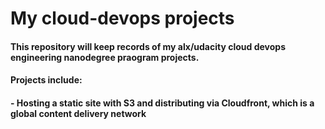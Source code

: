 # My cloud-devops projects

#### This repository will keep records of my alx/udacity cloud devops engineering nanodegree praogram projects.

#### Projects include:

#### - Hosting a static site with S3 and distributing via Cloudfront, which is a global content delivery network
